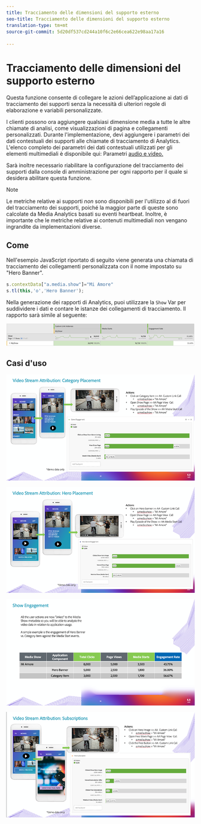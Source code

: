```yaml
---
title: Tracciamento delle dimensioni del supporto esterno
seo-title: Tracciamento delle dimensioni del supporto esterno
translation-type: tm+mt
source-git-commit: 5d20df537cd244a10f6c2e66cea622e98aa17a16

---
```



# Tracciamento delle dimensioni del supporto esterno

Questa funzione consente di collegare le azioni dell’applicazione ai dati di tracciamento dei supporti senza la necessità di ulteriori regole di elaborazione e variabili personalizzate.

I clienti possono ora aggiungere qualsiasi dimensione media a tutte le altre chiamate di analisi, come visualizzazioni di pagina e collegamenti personalizzati. Durante l'implementazione, devi aggiungere i parametri dei dati contestuali dei supporti alle chiamate di tracciamento di Analytics. L'elenco completo dei parametri dei dati contestuali utilizzati per gli elementi multimediali è disponibile qui: Parametri [audio e video.](/help/metrics-and-metadata/audio-video-parameters.md)

Sarà inoltre necessario riabilitare la configurazione del tracciamento dei supporti dalla console di amministrazione per ogni rapporto per il quale si desidera abilitare questa funzione.

>[!NOTE]
>Le metriche relative ai supporti _non_ sono disponibili per l'utilizzo al di fuori del tracciamento dei supporti, poiché la maggior parte di queste sono calcolate da Media Analytics
>basati su eventi heartbeat. Inoltre, è importante che le metriche relative ai contenuti multimediali non vengano ingrandite da implementazioni diverse.

## Come

Nell'esempio JavaScript riportato di seguito viene generata una chiamata di tracciamento dei collegamenti personalizzata con il nome impostato su "Hero Banner".

```javascript
s.contextData["a.media.show"]="Mi Amore"
s.tl(this,'o','Hero Banner');
```

Nella generazione dei rapporti di Analytics, puoi utilizzare la `Show` Var per suddividere i dati e contare le istanze dei collegamenti di tracciamento. Il rapporto sarà simile al seguente:

![](/assets/myShow-rpt-1.png)

## Casi d'uso

![](/assets/vid-stream-attr-category.png)

![](/assets/vid-stream-attr-hero.png)

![](/assets/show-engagement.png)

![](/assets/vid-stream-attr-subs.png)
